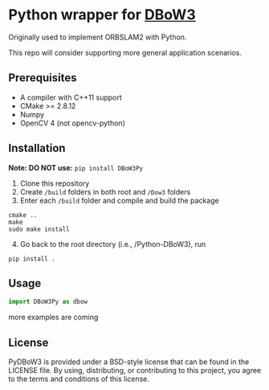 # Python wrapper for [DBoW3](https://github.com/rmsalinas/DBow3)

Originally used to implement ORBSLAM2 with Python. 

This repo will consider supporting more general application scenarios.


## Prerequisites

* A compiler with C++11 support
* CMake >= 2.8.12
* Numpy
* OpenCV 4 (not opencv-python)


## Installation

**Note: DO NOT use:** `pip install DBoW3Py`

1. Clone this repository
2. Create `/build` folders in both root and `/Dow3` folders
3. Enter each `/build` folder and compile and build the package
```
cmake ..
make
sudo make install
```
4. Go back to the root directory (i.e., /Python-DBoW3), run
```
pip install .
```

## Usage

```python
import DBoW3Py as dbow
```

more examples are coming 

## License

PyDBoW3 is provided under a BSD-style license that can be found in the LICENSE
file. By using, distributing, or contributing to this project, you agree to the
terms and conditions of this license.
